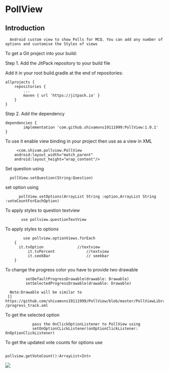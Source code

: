 # PollView

## Introduction

      Android custom view to show Polls for MCQ. You can add any number of options and customise the Styles of views 

To get a Git project into your build:

Step 1. Add the JitPack repository to your build file

Add it in your root build.gradle at the end of repositories:

	allprojects {
		repositories {
			...
			maven { url 'https://jitpack.io' }
		}
	}
  
  Step 2. Add the dependency

	dependencies {
	        implementation 'com.github.shivamvns19111999:PollView:1.0.1'
	}
  
  To use it enable view binding in your project
 then use as a view in XML 
 
         <com.shivam.pollview.PollView
        android:layout_width="match_parent"
        android:layout_height="wrap_content"/>

Set question using 
      
      pollView.setQuestion(String:Question) 

set option using 

          pollView.setOptions(ArrayList String :option,ArrayList String :voteCountForEachOption)
	  
To apply styles to question textview

           use pollview.questionTextView
To apply styles to options

            use pollview.optionViews.forEach
	    {
	      it.tvOption               //textview
              it.tvPercent              //textview
              it.seekBar                // seekbar
	    }
	    
To change the progress color you have to provide two drawable 

             setDefaultProgressDrawable(drawable: Drawable)            
             setSelectedProgressDrawable(drawable: Drawable)
      
      Note:Drawable will be similar to
     [] https://github.com/shivamvns19111999/PollView/blob/master/PollViewLibrary/src/main/res/drawable /progress_track.xml
  

To get the selected option 

                pass the OnClickOptionListener to PollView using 
                setOnOptionCLickListener(onOptionClickListener: OnOptionClickListener)
		

To get the updated vote counts for options use 

                                       pollview.getVoteCount():ArrayList<Int>
				       


![](https://github.com/shivamvns19111999/PollView/blob/master/ezgif.com-gif-maker(1).gif)
